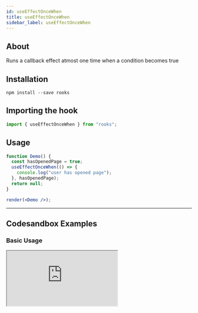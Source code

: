 ```yaml
---
id: useEffectOnceWhen
title: useEffectOnceWhen
sidebar_label: useEffectOnceWhen
---
```


## About

Runs a callback effect atmost one time when a condition becomes true

[//]: # "Main"

## Installation

    npm install --save rooks

## Importing the hook

```javascript
import { useEffectOnceWhen } from "rooks";
```

## Usage

```jsx
function Demo() {
  const hasOpenedPage = true;
  useEffectOnceWhen(() => {
    console.log("user has opened page");
  }, hasOpenedPage);
  return null;
}

render(<Demo />);
```

---

## Codesandbox Examples

### Basic Usage

<iframe src="https://codesandbox.io/embed/useeffectoncewhen-io8wo?fontsize=14&hidenavigation=1&theme=dark"
  style={{
    width: "100%",
    height: 500,
    border: 0,
    borderRadius: 4,
    overflow: "hidden"
  }} 
  title="useEffectOnceWhen"
  allow="accelerometer; ambient-light-sensor; camera; encrypted-media; geolocation; gyroscope; hid; microphone; midi; payment; usb; vr; xr-spatial-tracking"
  sandbox="allow-forms allow-modals allow-popups allow-presentation allow-same-origin allow-scripts"
/>

### Arguments

| Arguments | Type     | Description                          | Default value |
| --------- | -------- | ------------------------------------ | ------------- |
| callback  | function | The callback to be called            | undefined     |
| when      | boolean  | The condition which needs to be true | true          |

### Return

No return value.

## Join Bhargav's discord server

You can click on the floating discord icon at the bottom right of the screen and talk to us in our server.
